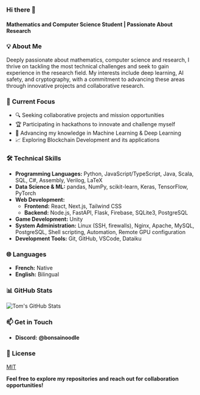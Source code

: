 ### Hi there 👋

#### Mathematics and Computer Science Student | Passionate About Research

### 💡 **About Me**

Deeply passionate about mathematics, computer science and research, I thrive on tackling the most technical challenges and seek to gain experience in the research field. My interests include deep learning, AI safety, and cryptography, with a commitment to advancing these areas through innovative projects and collaborative research.

### 🚀 **Current Focus**

- 🔍 Seeking collaborative projects and mission opportunities
- 🏆 Participating in hackathons to innovate and challenge myself
- 🤖 Advancing my knowledge in Machine Learning & Deep Learning
- 📈 Exploring Blockchain Development and its applications

### 🛠 **Technical Skills**

- **Programming Languages:** Python, JavaScript/TypeScript, Java, Scala, SQL, C\#, Assembly, Verilog, LaTeX
- **Data Science & ML:** pandas, NumPy, scikit-learn, Keras, TensorFlow, PyTorch
- **Web Development:**
  - **Frontend:** React, Next.js, Tailwind CSS
  - **Backend:** Node.js, FastAPI, Flask, Firebase, SQLite3, PostgreSQL
- **Game Development:** Unity
- **System Administration:** Linux (SSH, firewalls), Nginx, Apache, MySQL, PostgreSQL, Shell scripting, Automation, Remote GPU configuration
- **Development Tools:** Git, GitHub, VSCode, Dataiku

### 🌐 **Languages**

- **French:** Native
- **English:** Bilingual

### 📊 **GitHub Stats**

![Tom's GitHub Stats](https://github-readme-stats.vercel.app/api?username=bonsainoodle&show_icons=true&theme=tokyonight)

### 📫 **Get in Touch**

- **Discord:** **@bonsainoodle**

### 📜 **License**

[MIT](https://opensource.org/licenses/MIT)


**Feel free to explore my repositories and reach out for collaboration opportunities!**
